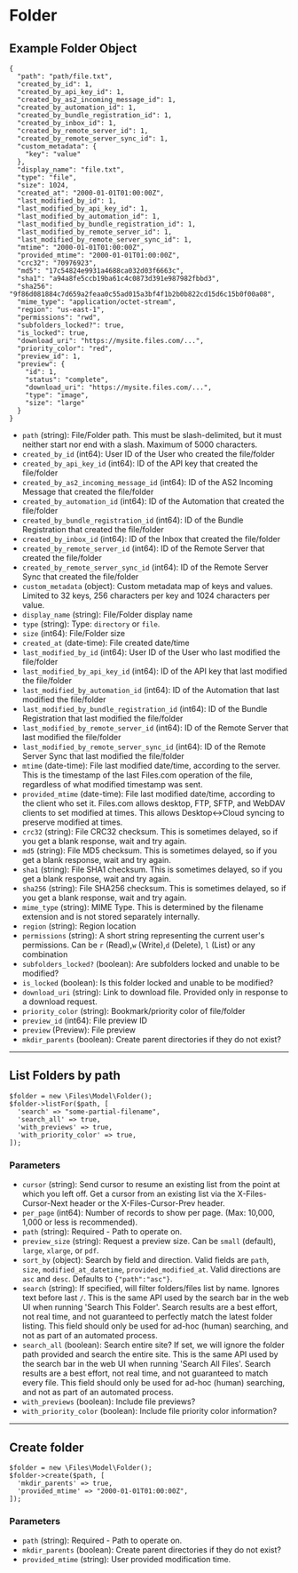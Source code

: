 # Folder

## Example Folder Object

```
{
  "path": "path/file.txt",
  "created_by_id": 1,
  "created_by_api_key_id": 1,
  "created_by_as2_incoming_message_id": 1,
  "created_by_automation_id": 1,
  "created_by_bundle_registration_id": 1,
  "created_by_inbox_id": 1,
  "created_by_remote_server_id": 1,
  "created_by_remote_server_sync_id": 1,
  "custom_metadata": {
    "key": "value"
  },
  "display_name": "file.txt",
  "type": "file",
  "size": 1024,
  "created_at": "2000-01-01T01:00:00Z",
  "last_modified_by_id": 1,
  "last_modified_by_api_key_id": 1,
  "last_modified_by_automation_id": 1,
  "last_modified_by_bundle_registration_id": 1,
  "last_modified_by_remote_server_id": 1,
  "last_modified_by_remote_server_sync_id": 1,
  "mtime": "2000-01-01T01:00:00Z",
  "provided_mtime": "2000-01-01T01:00:00Z",
  "crc32": "70976923",
  "md5": "17c54824e9931a4688ca032d03f6663c",
  "sha1": "a94a8fe5ccb19ba61c4c0873d391e987982fbbd3",
  "sha256": "9f86d081884c7d659a2feaa0c55ad015a3bf4f1b2b0b822cd15d6c15b0f00a08",
  "mime_type": "application/octet-stream",
  "region": "us-east-1",
  "permissions": "rwd",
  "subfolders_locked?": true,
  "is_locked": true,
  "download_uri": "https://mysite.files.com/...",
  "priority_color": "red",
  "preview_id": 1,
  "preview": {
    "id": 1,
    "status": "complete",
    "download_uri": "https://mysite.files.com/...",
    "type": "image",
    "size": "large"
  }
}
```

* `path` (string): File/Folder path. This must be slash-delimited, but it must neither start nor end with a slash. Maximum of 5000 characters.
* `created_by_id` (int64): User ID of the User who created the file/folder
* `created_by_api_key_id` (int64): ID of the API key that created the file/folder
* `created_by_as2_incoming_message_id` (int64): ID of the AS2 Incoming Message that created the file/folder
* `created_by_automation_id` (int64): ID of the Automation that created the file/folder
* `created_by_bundle_registration_id` (int64): ID of the Bundle Registration that created the file/folder
* `created_by_inbox_id` (int64): ID of the Inbox that created the file/folder
* `created_by_remote_server_id` (int64): ID of the Remote Server that created the file/folder
* `created_by_remote_server_sync_id` (int64): ID of the Remote Server Sync that created the file/folder
* `custom_metadata` (object): Custom metadata map of keys and values. Limited to 32 keys, 256 characters per key and 1024 characters per value.
* `display_name` (string): File/Folder display name
* `type` (string): Type: `directory` or `file`.
* `size` (int64): File/Folder size
* `created_at` (date-time): File created date/time
* `last_modified_by_id` (int64): User ID of the User who last modified the file/folder
* `last_modified_by_api_key_id` (int64): ID of the API key that last modified the file/folder
* `last_modified_by_automation_id` (int64): ID of the Automation that last modified the file/folder
* `last_modified_by_bundle_registration_id` (int64): ID of the Bundle Registration that last modified the file/folder
* `last_modified_by_remote_server_id` (int64): ID of the Remote Server that last modified the file/folder
* `last_modified_by_remote_server_sync_id` (int64): ID of the Remote Server Sync that last modified the file/folder
* `mtime` (date-time): File last modified date/time, according to the server.  This is the timestamp of the last Files.com operation of the file, regardless of what modified timestamp was sent.
* `provided_mtime` (date-time): File last modified date/time, according to the client who set it.  Files.com allows desktop, FTP, SFTP, and WebDAV clients to set modified at times.  This allows Desktop<->Cloud syncing to preserve modified at times.
* `crc32` (string): File CRC32 checksum. This is sometimes delayed, so if you get a blank response, wait and try again.
* `md5` (string): File MD5 checksum. This is sometimes delayed, so if you get a blank response, wait and try again.
* `sha1` (string): File SHA1 checksum. This is sometimes delayed, so if you get a blank response, wait and try again.
* `sha256` (string): File SHA256 checksum. This is sometimes delayed, so if you get a blank response, wait and try again.
* `mime_type` (string): MIME Type.  This is determined by the filename extension and is not stored separately internally.
* `region` (string): Region location
* `permissions` (string): A short string representing the current user's permissions.  Can be `r` (Read),`w` (Write),`d` (Delete), `l` (List) or any combination
* `subfolders_locked?` (boolean): Are subfolders locked and unable to be modified?
* `is_locked` (boolean): Is this folder locked and unable to be modified?
* `download_uri` (string): Link to download file. Provided only in response to a download request.
* `priority_color` (string): Bookmark/priority color of file/folder
* `preview_id` (int64): File preview ID
* `preview` (Preview): File preview
* `mkdir_parents` (boolean): Create parent directories if they do not exist?

---

## List Folders by path

```
$folder = new \Files\Model\Folder();
$folder->listFor($path, [
  'search' => "some-partial-filename",
  'search_all' => true,
  'with_previews' => true,
  'with_priority_color' => true,
]);
```


### Parameters

* `cursor` (string): Send cursor to resume an existing list from the point at which you left off.  Get a cursor from an existing list via the X-Files-Cursor-Next header or the X-Files-Cursor-Prev header.
* `per_page` (int64): Number of records to show per page.  (Max: 10,000, 1,000 or less is recommended).
* `path` (string): Required - Path to operate on.
* `preview_size` (string): Request a preview size.  Can be `small` (default), `large`, `xlarge`, or `pdf`.
* `sort_by` (object): Search by field and direction. Valid fields are `path`, `size`, `modified_at_datetime`, `provided_modified_at`.  Valid directions are `asc` and `desc`.  Defaults to `{"path":"asc"}`.
* `search` (string): If specified, will filter folders/files list by name. Ignores text before last `/`. This is the same API used by the search bar in the web UI when running 'Search This Folder'.  Search results are a best effort, not real time, and not guaranteed to perfectly match the latest folder listing.  This field should only be used for ad-hoc (human) searching, and not as part of an automated process.
* `search_all` (boolean): Search entire site?  If set, we will ignore the folder path provided and search the entire site.  This is the same API used by the search bar in the web UI when running 'Search All Files'.  Search results are a best effort, not real time, and not guaranteed to match every file.  This field should only be used for ad-hoc (human) searching, and not as part of an automated process.
* `with_previews` (boolean): Include file previews?
* `with_priority_color` (boolean): Include file priority color information?

---

## Create folder

```
$folder = new \Files\Model\Folder();
$folder->create($path, [
  'mkdir_parents' => true,
  'provided_mtime' => "2000-01-01T01:00:00Z",
]);
```


### Parameters

* `path` (string): Required - Path to operate on.
* `mkdir_parents` (boolean): Create parent directories if they do not exist?
* `provided_mtime` (string): User provided modification time.
